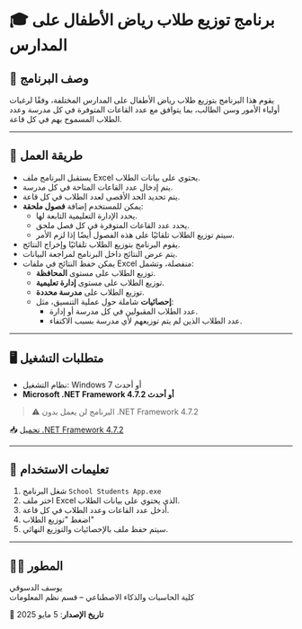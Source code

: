 # 🎓 برنامج توزيع طلاب رياض الأطفال على المدارس

## 📝 وصف البرنامج
يقوم هذا البرنامج بتوزيع طلاب رياض الأطفال على المدارس المختلفة، وفقًا لرغبات أولياء الأمور وسن الطالب، بما يتوافق مع عدد القاعات المتوفرة في كل مدرسة وعدد الطلاب المسموح بهم في كل قاعة.

---

## 🔁 طريقة العمل
- يستقبل البرنامج ملف Excel يحتوي على بيانات الطلاب.
- يتم إدخال عدد القاعات المتاحة في كل مدرسة.
- يتم تحديد الحد الأقصى لعدد الطلاب في كل قاعة.
- يمكن للمستخدم إضافة **فصول ملحقة**:
  - يحدد الإدارة التعليمية التابعة لها.
  - يحدد عدد القاعات المتوفرة في كل فصل ملحق.
  - سيتم توزيع الطلاب تلقائيًا على هذه الفصول أيضًا إذا لزم الأمر.
- يقوم البرنامج بتوزيع الطلاب تلقائيًا وإخراج النتائج.
- يتم عرض النتائج داخل البرنامج لمراجعة البيانات.
- يمكن حفظ النتائج في ملفات Excel منفصلة، وتشمل:
  - توزيع الطلاب على مستوى **المحافظة**.
  - توزيع الطلاب على مستوى **إدارة تعليمية**.
  - توزيع الطلاب على **مدرسة محددة**.
  - **إحصائيات** شاملة حول عملية التنسيق، مثل:
    - عدد الطلاب المقبولين في كل مدرسة أو إدارة.
    - عدد الطلاب الذين لم يتم توزيعهم لأي مدرسة بسبب الاكتفاء.



---

## 🖥️ متطلبات التشغيل
- نظام التشغيل: Windows 7 أو أحدث
- **Microsoft .NET Framework 4.7.2 أو أحدث**

> ⚠️ البرنامج لن يعمل بدون .NET Framework 4.7.2

📥 [تحميل .NET Framework 4.7.2](https://dotnet.microsoft.com/en-us/download/dotnet-framework/thank-you/net472-web-installer)

---

## 🚀 تعليمات الاستخدام
1. شغل البرنامج `School Students App.exe`
2. اختر ملف Excel الذي يحتوي على بيانات الطلاب.
3. أدخل عدد القاعات وعدد الطلاب في كل قاعة.
4. اضغط "توزيع الطلاب"
5. سيتم حفظ ملف بالإحصائيات والتوزيع النهائي.

---

## 👨‍💻 المطور
يوسف الدسوقي  
كلية الحاسبات والذكاء الاصطناعي – قسم نظم المعلومات

📅 **تاريخ الإصدار**: 5 مايو 2025
